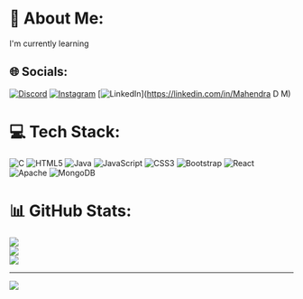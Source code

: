 # 💫 About Me:
I'm currently learning


## 🌐 Socials:
[![Discord](https://img.shields.io/badge/Discord-%237289DA.svg?logo=discord&logoColor=white)](https://discord.gg/https://discord.com/invite/T5ZZHz7g) [![Instagram](https://img.shields.io/badge/Instagram-%23E4405F.svg?logo=Instagram&logoColor=white)](https://instagram.com/mr_mahinayak) [![LinkedIn](https://img.shields.io/badge/LinkedIn-%230077B5.svg?logo=linkedin&logoColor=white)](https://linkedin.com/in/Mahendra D M) 

# 💻 Tech Stack:
![C](https://img.shields.io/badge/c-%2300599C.svg?style=flat&logo=c&logoColor=white) ![HTML5](https://img.shields.io/badge/html5-%23E34F26.svg?style=flat&logo=html5&logoColor=white) ![Java](https://img.shields.io/badge/java-%23ED8B00.svg?style=flat&logo=openjdk&logoColor=white) ![JavaScript](https://img.shields.io/badge/javascript-%23323330.svg?style=flat&logo=javascript&logoColor=%23F7DF1E) ![CSS3](https://img.shields.io/badge/css3-%231572B6.svg?style=flat&logo=css3&logoColor=white) ![Bootstrap](https://img.shields.io/badge/bootstrap-%238511FA.svg?style=flat&logo=bootstrap&logoColor=white) ![React](https://img.shields.io/badge/react-%2320232a.svg?style=flat&logo=react&logoColor=%2361DAFB) ![Apache](https://img.shields.io/badge/apache-%23D42029.svg?style=flat&logo=apache&logoColor=white) ![MongoDB](https://img.shields.io/badge/MongoDB-%234ea94b.svg?style=flat&logo=mongodb&logoColor=white)
# 📊 GitHub Stats:
![](https://github-readme-stats.vercel.app/api?username=mahendradm11&theme=highcontrast&hide_border=false&include_all_commits=false&count_private=false)<br/>
![](https://github-readme-streak-stats.herokuapp.com/?user=mahendradm11&theme=highcontrast&hide_border=false)<br/>
![](https://github-readme-stats.vercel.app/api/top-langs/?username=mahendradm11&theme=highcontrast&hide_border=false&include_all_commits=false&count_private=false&layout=compact)

---
[![](https://visitcount.itsvg.in/api?id=mahendradm11&icon=3&color=0)](https://visitcount.itsvg.in)

<!-- Proudly created with GPRM ( https://gprm.itsvg.in ) -->
